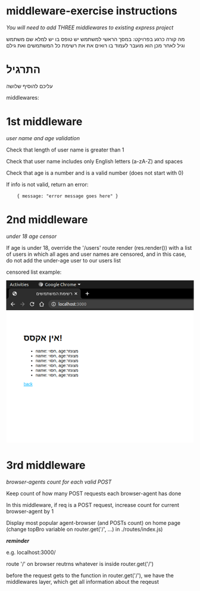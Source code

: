 # middleware-exercise instructions
*You will need to add THREE middlewares to existing express project*

מה קורה כרגע בפרויקט:
במסך הראשי למשתמש יש טופס בו יש למלא שם משתמש וגיל
לאחר מכן הוא מועבר לעמוד בו רואים את את רשימת כל המשתמשים ואת גילם

# התרגיל
עליכם להוסיף שלושה

middlewares:


# 1st middleware
*user name and age validation*

Check that length of user name is greater than 1

Check that user name includes only English letters (a-zA-Z) and spaces

Check that age is a number and is a valid number (does not start with 0)

If info is not valid, return an error: 
```
    { message: "error message goes here" }
```

# 2nd middleware
*under 18 age censor*

If age is under 18, override the '/users' route render (res.render()) with a list of users in which all ages and user names are censored, and in this case, do not add the under-age user to our users list

censored list example:

![Screenshot](censoredList.png)

# 3rd middleware
*browser-agents count for each valid POST*

Keep count of how many POST requests each browser-agent has done

In this middleware, if req is a POST request, increase count for current browser-agent by 1

Display most popular agent-browser (and POSTs count) on home page (change topBro variable on router.get('/', ...) in ./routes/index.js)



***reminder***

e.g. localhost:3000/

route '/' on browser reutrns whatever is inside router.get('/')

before the request gets to the function in router.get('/'), we have the middlewares layer, which get all information about the reqeust

